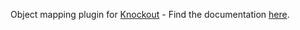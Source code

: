 Object mapping plugin for [Knockout](http://knockoutjs.com/) - Find the documentation [here](http://knockoutjs.com/documentation/plugins.mapping.html).